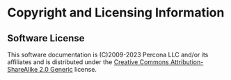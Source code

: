 # Copyright and Licensing Information

## Software License

This software documentation is (C)2009-2023 Percona LLC and/or its affiliates and is distributed under the [Creative Commons Attribution-ShareAlike 2.0 Generic](http://creativecommons.org/licenses/by-sa/2.0/) license.
